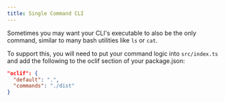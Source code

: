 ```yaml
---
title: Single Command CLI
---
```


Sometimes you may want your CLI's executable to also be the only command, similar to many bash utilities like `ls` or `cat`.

To support this, you will need to put your command logic into `src/index.ts` and add the following to the oclif section of your package.json:

```json
"oclif": {
  "default": ".",
  "commands": "./dist"
}
```
